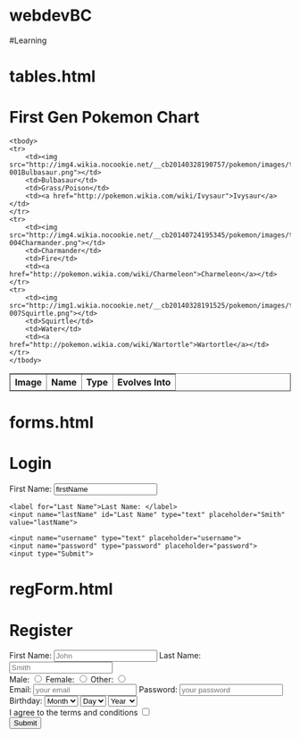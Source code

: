 # webdevBC
#Learning

tables.html
===========

<h1>First Gen Pokemon Chart</h1>
<table border="1">
	<thead>
		<tr>
		<th>Image</th>
		<th>Name</th>
		<th>Type</th>
		<th>Evolves Into</th>
		</tr>
	</thead>

	<tbody>
	<tr>
		<td><img src="http://img4.wikia.nocookie.net/__cb20140328190757/pokemon/images/thumb/2/21/001Bulbasaur.png/200px-001Bulbasaur.png"></td>
		<td>Bulbasaur</td>
		<td>Grass/Poison</td>
		<td><a href="http://pokemon.wikia.com/wiki/Ivysaur">Ivysaur</a></td>
	</tr>
	<tr>
		<td><img src="http://img4.wikia.nocookie.net/__cb20140724195345/pokemon/images/thumb/7/73/004Charmander.png/200px-004Charmander.png"></td>
		<td>Charmander</td>
		<td>Fire</td>
		<td><a href="http://pokemon.wikia.com/wiki/Charmeleon">Charmeleon</a></td>
	</tr>
	<tr>
		<td><img src="http://img1.wikia.nocookie.net/__cb20140328191525/pokemon/images/thumb/3/39/007Squirtle.png/200px-007Squirtle.png"></td>
		<td>Squirtle</td>
		<td>Water</td>
		<td><a href="http://pokemon.wikia.com/wiki/Wartortle">Wartortle</a></td>
	</tr>
	</tbody>
</table>

</body>
</html>

forms.html
==========
<!DOCTYPE html>
<html>
<head>
	<title>Form Demo</title>
</head>
<body>

<h1>Login</h1>
<!-- action - where the form send data to -->
<!-- method - what HTTP method (get/post) -->
<form>
	<label for="First Name">First Name: </label>
	<input name="firstName" id="First Name" type="text" placeholder="John" value="firstName">

	<label for="Last Name">Last Name: </label>
	<input name="lastName" id="Last Name" type="text" placeholder="Smith" value="lastName">

	<input name="username" type="text" placeholder="username">
	<input name="password" type="password" placeholder="password"> 
	<input type="Submit">
</form>


</body>
</html>

regForm.html
===========
<!DOCTYPE html>
<html>
<head>
	<title>Registration Form</title>
</head>
<body>
	<h1>Register</h1>

<form>
	<label for="First Name">First Name: </label>
	<input name="First Name" id="First Name" type="text" placeholder="John" required>
	<label for="Last Name">Last Name: </label>
	<input name="lastName" id="Last Name" type="text" placeholder="Smith" required>
<div>
	<label for="male">Male: </label>
	<input name="gender" id="male" type="radio">
	<label for="female">Female: </label>
	<input name="gender" id="female" type="radio">
	<label for="other">Other: </label>
	<input name="gender" id="other" type="radio">
</div>

<div>
	<label for="Email">Email: </label>
	<input name="Email" id="Email" type="email" placeholder="your email" required>
	<label for="Password">Password: </label>
	<input name="Password" id="Password" type="password" placeholder="your password" minlength="5" maxlength="10" required>
</div>	
<div>
	<label for="Birthday">Birthday: </label>
	<select name="Birthday">
		<option value=>Month</option>
			<option value=>Jan</option>
			<option value=>Feb</option>
	</select>
	<select name="Birthday">
		<option>Day</option>
			<option value=>1</option>
			<option value=>2</option>
	</select>
	<select name="Birthday">
		<option>Year</option>
			<option value=>1990</option>
			<option value=>1991</option>
	</select>
</div>	
<div>
	I agree to the terms and conditions <input type="checkbox" required>
</div>
<div>
	<input type="Submit">
</div>
</form>

</body>
</html>
